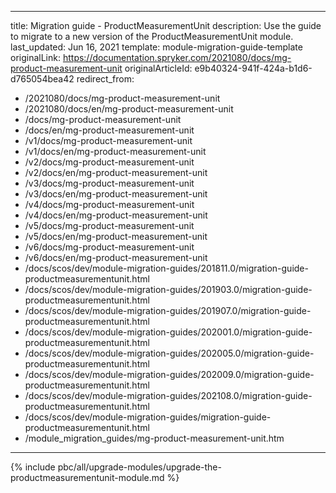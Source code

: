   
---
title: Migration guide - ProductMeasurementUnit
description: Use the guide to migrate to a new version of the ProductMeasurementUnit module.
last_updated: Jun 16, 2021
template: module-migration-guide-template
originalLink: https://documentation.spryker.com/2021080/docs/mg-product-measurement-unit
originalArticleId: e9b40324-941f-424a-b1d6-d765054bea42
redirect_from:
  - /2021080/docs/mg-product-measurement-unit
  - /2021080/docs/en/mg-product-measurement-unit
  - /docs/mg-product-measurement-unit
  - /docs/en/mg-product-measurement-unit
  - /v1/docs/mg-product-measurement-unit
  - /v1/docs/en/mg-product-measurement-unit
  - /v2/docs/mg-product-measurement-unit
  - /v2/docs/en/mg-product-measurement-unit
  - /v3/docs/mg-product-measurement-unit
  - /v3/docs/en/mg-product-measurement-unit
  - /v4/docs/mg-product-measurement-unit
  - /v4/docs/en/mg-product-measurement-unit
  - /v5/docs/mg-product-measurement-unit
  - /v5/docs/en/mg-product-measurement-unit
  - /v6/docs/mg-product-measurement-unit
  - /v6/docs/en/mg-product-measurement-unit
  - /docs/scos/dev/module-migration-guides/201811.0/migration-guide-productmeasurementunit.html
  - /docs/scos/dev/module-migration-guides/201903.0/migration-guide-productmeasurementunit.html
  - /docs/scos/dev/module-migration-guides/201907.0/migration-guide-productmeasurementunit.html
  - /docs/scos/dev/module-migration-guides/202001.0/migration-guide-productmeasurementunit.html
  - /docs/scos/dev/module-migration-guides/202005.0/migration-guide-productmeasurementunit.html
  - /docs/scos/dev/module-migration-guides/202009.0/migration-guide-productmeasurementunit.html
  - /docs/scos/dev/module-migration-guides/202108.0/migration-guide-productmeasurementunit.html
  - /docs/scos/dev/module-migration-guides/migration-guide-productmeasurementunit.html
  - /module_migration_guides/mg-product-measurement-unit.htm
---

{% include pbc/all/upgrade-modules/upgrade-the-productmeasurementunit-module.md %} <!-- To edit, see /_includes/pbc/all/upgrade-modules/upgrade-the-productmeasurementunit-module.md -->
